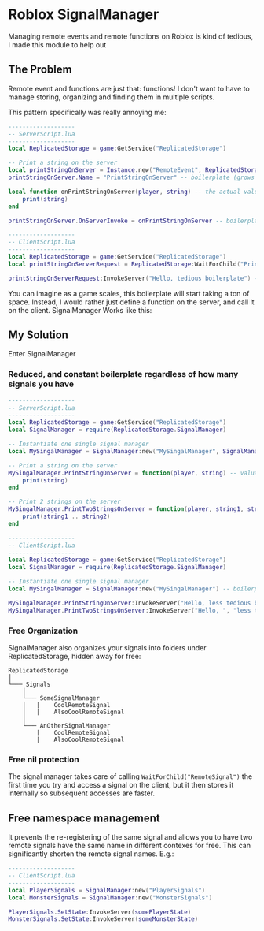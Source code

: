 # Roblox SignalManager
Managing remote events and remote functions on Roblox is kind of tedious, I made this module to help out

## The Problem
Remote event and functions are just that: functions! I don't want to have to manage storing, organizing and finding them in multiple scripts.

This pattern specifically was really annoying me:

```lua
-------------------
-- ServerScript.lua
-------------------
local ReplicatedStorage = game:GetService("ReplicatedStorage")

-- Print a string on the server
local printStringOnServer = Instance.new("RemoteEvent", ReplicatedStorage) -- boilerplate (grows with # of signals)
printStringOnServer.Name = "PrintStringOnServer" -- boilerplate (grows with # of signals)

local function onPrintStringOnServer(player, string) -- the actual valuable code
	print(string)
end

printStringOnServer.OnServerInvoke = onPrintStringOnServer -- boilerplate (grows with # of signals)

-------------------
-- ClientScript.lua
-------------------
local ReplicatedStorage = game:GetService("ReplicatedStorage")
local printStringOnServerRequest = ReplicatedStorage:WaitForChild("PrintStringOnServer") -- boilerplate (grows with # of signals)

printStringOnServerRequest:InvokeServer("Hello, tedious boilerplate") -- the actual valuable code
```

You can imagine as a game scales, this boilerplate will start taking a ton of space. Instead, I would rather just define a function on the server, and call it on the client. SignalManager Works like this:

## My Solution
Enter SignalManager

### Reduced, and constant boilerplate regardless of how many signals you have
```lua
-------------------
-- ServerScript.lua
-------------------
local ReplicatedStorage = game:GetService("ReplicatedStorage")
local SignalManager = require(ReplicatedStorage.SignalManager)

-- Instantiate one single signal manager
local MySingalManager = SignalManager:new("MySingalManager", SignalManager.EventType.RemoteEvent) -- boilerplate (does not grow with # of signals)

-- Print a string on the server
MySingalManager.PrintStringOnServer = function(player, string) -- valuable code
	print(string)
end

-- Print 2 strings on the server
MySingalManager.PrintTwoStringsOnServer = function(player, string1, string1) -- valuable code
	print(string1 .. string2)
end

-------------------
-- ClientScript.lua
-------------------
local ReplicatedStorage = game:GetService("ReplicatedStorage")
local SignalManager = require(ReplicatedStorage.SignalManager)

-- Instantiate one single signal manager
local MySingalManager = SignalManager:new("MySingalManager") -- boilerplate (does not grow with # of signals)

MySingalManager.PrintStringOnServer:InvokeServer("Hello, less tedious boilerplate") -- valuable code
MySingalManager.PrintTwoStringsOnServer:InvokeServer("Hello, ", "less tedious boilerplate") -- valuable code
```

### Free Organization

SignalManager also organizes your signals into folders under ReplicatedStorage, hidden away for free:

```
ReplicatedStorage
│
└─── Signals
    │
    └─── SomeSignalManager
    │   |    CoolRemoteSignal
    │   |    AlsoCoolRemoteSignal
    │   
    └─── AnOtherSignalManager
        |    CoolRemoteSignal
        |    AlsoCoolRemoteSignal
```

### Free nil protection
The signal manager takes care of calling `WaitForChild("RemoteSignal")` the first time you try and access a signal on the client, but it then stores it internally so subsequent accesses are faster.

## Free namespace management
It prevents the re-registering of the same signal and allows you to have two remote signals have the same name in different contexes for free. This can significantly shorten the remote signal names. E.g.:
```lua
-------------------
-- ClientScript.lua
-------------------
local PlayerSignals = SignalManager:new("PlayerSignals")
local MonsterSignals = SignalManager:new("MonsterSignals")

PlayerSignals.SetState:InvokeServer(somePlayerState)
MonsterSignals.SetState:InvokeServer(someMonsterState)
```
